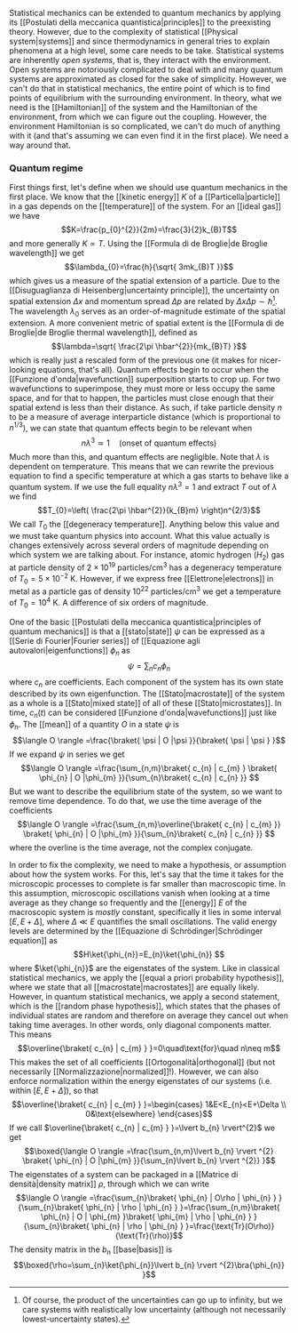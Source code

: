 Statistical mechanics can be extended to quantum mechanics by applying its [[Postulati della meccanica quantistica|principles]] to the preexisting theory. However, due to the complexity of statistical [[Physical system|systems]] and since thermodynamics in general tries to explain phenomena at a high level, some care needs to be take. Statistical systems are inherently *open systems*, that is, they interact with the environment. Open systems are notoriously complicated to deal with and many quantum systems are approximated as closed for the sake of simplicity. However, we can't do that in statistical mechanics, the entire point of which is to find points of equilibrium with the surrounding environment. In theory, what we need is the [[Hamiltonian]] of the system and the Hamiltonian of the environment, from which we can figure out the coupling. However, the environment Hamiltonian is so complicated, we can't do much of anything with it (and that's assuming we can even find it in the first place). We need a way around that.
### Quantum regime
First things first, let's define when we should use quantum mechanics in the first place. We know that the [[kinetic energy]] $K$ of a [[Particella|particle]] in a gas depends on the [[temperature]] of the system. For an [[ideal gas]] we have
$$K=\frac{p_{0}^{2}}{2m}=\frac{3}{2}k_{B}T$$
and more generally $K\propto T$. Using the [[Formula di de Broglie|de Broglie wavelength]] we get
$$\lambda_{0}=\frac{h}{\sqrt{ 3mk_{B}T }}$$
which gives us a measure of the spatial extension of a particle. Due to the [[Disuguaglianza di Heisenberg|uncertainty principle]], the uncertainty on spatial extension $\Delta x$ and momentum spread $\Delta p$ are related by $\Delta x\Delta p\sim \hbar$[^1]. The wavelength $\lambda_{0}$ serves as an order-of-magnitude estimate of the spatial extension. A more convenient metric of spatial extent is the [[Formula di de Broglie|de Broglie thermal wavelength]], defined as
$$\lambda=\sqrt{ \frac{2\pi \hbar^{2}}{mk_{B}T} }$$
which is really just a rescaled form of the previous one (it makes for nicer-looking equations, that's all). Quantum effects begin to occur when the [[Funzione d'onda|wavefunction]] superposition starts to crop up. For two wavefunctions to superimpose, they must more or less occupy the same space, and for that to happen, the particles must close enough that their spatial extend is less than their distance. As such, if take particle density $n$ to be a measure of average interparticle distance (which is proportional to $n^{1/3}$), we can state that quantum effects begin to be relevant when
$$n\lambda ^{3}\simeq 1\quad\text{(onset of quantum effects)}$$
Much more than this, and quantum effects are negligible. Note that $\lambda$ is dependent on temperature. This means that we can rewrite the previous equation to find a specific temperature at which a gas starts to behave like a quantum system. If we use the full equality $n\lambda ^{3}=1$ and extract $T$ out of $\lambda$ we find
$$T_{0}=\left( \frac{2\pi \hbar^{2}}{k_{B}m} \right)n^{2/3}$$
We call $T_{0}$ the [[degeneracy temperature]]. Anything below this value and we must take quantum physics into account. What this value actually is changes extensively across several orders of magnitude depending on which system we are talking about. For instance, atomic hydrogen ($H_{2}$) gas at particle density of $2\times 10^{19}\text{ particles/cm}^{3}$ has a degeneracy temperature of $T_{0}=5\times 10^{-2}\text{ K}$. However, if we express free [[Elettrone|electrons]] in metal as a particle gas of density $10^{22}\text{ particles/cm}^{3}$ we get a temperature of $T_{0}=10^{4}\text{ K}$. A difference of six orders of magnitude.


One of the basic [[Postulati della meccanica quantistica|principles of quantum mechanics]] is that a [[stato|state]] $\psi$ can be expressed as a [[Serie di Fourier|Fourier series]] of [[Equazione agli autovalori|eigenfunctions]] $\phi_{n}$ as
$$\psi=\sum_{n}c_{n}\phi_{n} $$
where $c_{n}$ are coefficients. Each component of the system has its own state described by its own eigenfunction. The [[Stato|macrostate]] of the system as a whole is a [[Stato|mixed state]] of all of these [[Stato|microstates]]. In time, $c_{n}(t)$ can be considered [[Funzione d'onda|wavefunctions]] just like $\phi_{n}$. The [[mean]] of a quantity $O$ in a state $\psi$ is
$$\langle O \rangle =\frac{\braket{ \psi | O |\psi }}{\braket{ \psi | \psi } }$$
If we expand $\psi$ in series we get
$$\langle O \rangle =\frac{\sum_{n,m}\braket{ c_{n} | c_{m} } \braket{ \phi_{n} | O |\phi_{m} }}{\sum_{n}\braket{ c_{n} | c_{n} }}  $$
But we want to describe the equilibrium state of the system, so we want to remove time dependence. To do that, we use the time average of the coefficients
$$\langle O \rangle =\frac{\sum_{n,m}\overline{\braket{ c_{n} | c_{m} }} \braket{ \phi_{n} | O |\phi_{m} }}{\sum_{n}\braket{ c_{n} | c_{n} }}  $$
where the overline is the time average, not the complex conjugate.

In order to fix the complexity, we need to make a hypothesis, or assumption about how the system works. For this, let's say that the time it takes for the microscopic processes to complete is far smaller than macroscopic time. In this assumption, microscopic oscillations vanish when looking at a time average as they change so frequently and the [[energy]] $E$ of the macroscopic system is *mostly* constant, specifically it lies in some interval $[E,E+\Delta]$, where $\Delta\ll E$ quantifies the small oscillations. The valid energy levels are determined by the [[Equazione di Schrödinger|Schrödinger equation]] as
$$H\ket{\phi_{n}}=E_{n}\ket{\phi_{n}}  $$
where $\ket{\phi_{n}}$ are the eigenstates of the system. Like in classical statistical mechanics, we apply the [[equal a priori probability hypothesis]], where we state that all [[macrostate|macrostates]] are equally likely. However, in quantum statistical mechanics, we apply a second statement, which is the [[random phase hypothesis]], which states that the phases of individual states are random and therefore on average they cancel out when taking time averages. In other words, only diagonal components matter. This means
$$\overline{\braket{ c_{n} | c_{m} } }=0\quad\text{for}\quad n\neq m$$
This makes the set of all coefficients [[Ortogonalità|orthogonal]] (but not necessarily [[Normalizzazione|normalized]]!). However, we can also enforce normalization within the energy eigenstates of our systems (i.e. within $[E,E+\Delta]$), so that
$$\overline{\braket{ c_{n} | c_{m} } }=\begin{cases}
1&E<E_{n}<E+\Delta \\
0&\text{elsewhere}
\end{cases}$$
If we call $\overline{\braket{ c_{n} | c_{m} } }=\lvert b_{n} \rvert^{2}$ we get
$$\boxed{\langle O \rangle =\frac{\sum_{n,m}\lvert b_{n} \rvert ^{2} \braket{ \phi_{n} | O |\phi_{m} }}{\sum_{n}\lvert b_{n} \rvert ^{2}}  }$$
The eigenstates of a system can be packaged in a [[Matrice di densità|density matrix]] $\rho$, through which we can write
$$\langle O \rangle =\frac{\sum_{n}\braket{ \phi_{n} | O\rho | \phi_{n} } }{\sum_{n}\braket{ \phi_{n} | \rho | \phi_{n} } }=\frac{\sum_{n,m}\braket{ \phi_{n} | O | \phi_{m} }\braket{ \phi_{m} | \rho | \phi_{n} }  }{\sum_{n}\braket{ \phi_{n} | \rho | \phi_{n} } }=\frac{\text{Tr}(O\rho)}{\text{Tr}(\rho)}$$
The density matrix in the $b_{n}$ [[base|basis]] is
$$\boxed{\rho=\sum_{n}\ket{\phi_{n}}\lvert b_{n} \rvert ^{2}\bra{\phi_{n}}  }$$

[^1]: Of course, the product of the uncertainties can go up to infinity, but we care systems with realistically low uncertainty (although not necessarily lowest-uncertainty states).